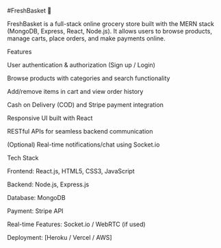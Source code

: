 #FreshBasket 🛒

FreshBasket is a full-stack online grocery store built with the MERN stack (MongoDB, Express, React, Node.js). It allows users to browse products, manage carts, place orders, and make payments online.

Features

User authentication & authorization (Sign up / Login)

Browse products with categories and search functionality

Add/remove items in cart and view order history

Cash on Delivery (COD) and Stripe payment integration

Responsive UI built with React

RESTful APIs for seamless backend communication

(Optional) Real-time notifications/chat using Socket.io

Tech Stack

Frontend: React.js, HTML5, CSS3, JavaScript

Backend: Node.js, Express.js

Database: MongoDB

Payment: Stripe API

Real-time Features: Socket.io / WebRTC (if used)

Deployment: [Heroku / Vercel / AWS]
